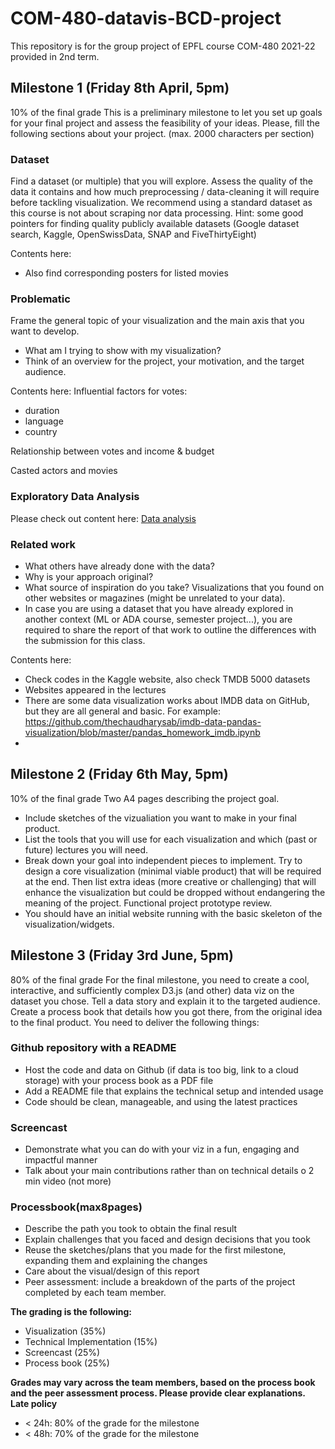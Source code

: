 # COM-480-datavis-BCD-project
This repository is for the group project of EPFL course COM-480 2021-22 provided in 2nd term.

## Milestone 1 (Friday 8th April, 5pm) 
10% of the final grade
This is a preliminary milestone to let you set up goals for your final project and assess the feasibility of your ideas. Please, fill the following sections about your project.
(max. 2000 characters per section)
### Dataset
Find a dataset (or multiple) that you will explore. Assess the quality of the data it contains and how much preprocessing / data-cleaning it will require before tackling visualization. We recommend using a standard dataset as this course is not about scraping nor data processing.
Hint: some good pointers for finding quality publicly available datasets (Google dataset search, Kaggle, OpenSwissData, SNAP and FiveThirtyEight)

Contents here:
* Also find corresponding posters for listed movies

### Problematic
Frame the general topic of your visualization and the main axis that you want to develop.
* What am I trying to show with my visualization?
* Think of an overview for the project, your motivation, and the target audience.

Contents here:
Influential factors for votes:
* duration
* language
* country

Relationship between votes and income & budget

Casted actors and movies

### Exploratory Data Analysis

Please check out content here: [Data analysis](https://github.com/wychen9/COM-480-datavis-BCD-project/blob/2955cd5061e95a4a7f52900c9029ebe13003a8be/Data_Visualization_M1.ipynb)


### Related work
* What others have already done with the data?
* Why is your approach original?
* What source of inspiration do you take? Visualizations that you found on other websites or magazines (might be unrelated to your data).
* In case you are using a dataset that you have already explored in another context (ML or ADA course, semester project...), you are required to share the report of that work to outline the differences with the submission for this class.

Contents here:
* Check codes in the Kaggle website, also check TMDB 5000 datasets
* Websites appeared in the lectures
* There are some data visualization works about IMDB data on GitHub, but they are all general and basic. For example: https://github.com/thechaudharysab/imdb-data-pandas-visualization/blob/master/pandas_homework_imdb.ipynb
* 

## Milestone 2 (Friday 6th May, 5pm)
10% of the final grade
Two A4 pages describing the project goal.
* Include sketches of the vizualiation you want to make in your final product.
* List the tools that you will use for each visualization and which (past or future)
lectures you will need.
* Break down your goal into independent pieces to implement. Try to design a core visualization (minimal viable product) that will be required at the end. Then list extra ideas (more creative or challenging) that will enhance the visualization but could be dropped without endangering the meaning of the project.
Functional project prototype review.
* You should have an initial website running with the basic skeleton of the visualization/widgets.
 
## Milestone 3 (Friday 3rd June, 5pm) 
80% of the final grade
For the final milestone, you need to create a cool, interactive, and sufficiently complex D3.js (and other) data viz on the dataset you chose. Tell a data story and explain it to the targeted audience. Create a process book that details how you got there, from the original idea to the final product.
You need to deliver the following things:
### Github repository with a README
* Host the code and data on Github (if data is too big, link to a cloud
storage) with your process book as a PDF file
* Add a README file that explains the technical setup and intended usage
* Code should be clean, manageable, and using the latest practices
### Screencast
* Demonstrate what you can do with your viz in a fun, engaging and
impactful manner
* Talk about your main contributions rather than on technical details o 2 min video (not more)
### Processbook(max8pages)
* Describe the path you took to obtain the final result
* Explain challenges that you faced and design decisions that you took 
* Reuse the sketches/plans that you made for the first milestone, expanding them and explaining the changes
* Care about the visual/design of this report
* Peer assessment: include a breakdown of the parts of the project completed by each team member.

**The grading is the following:**
* Visualization (35%)
* Technical Implementation (15%)
* Screencast (25%)
* Process book (25%)

**Grades may vary across the team members, based on the process book and the peer assessment process. Please provide clear explanations.
Late policy**
  
* < 24h: 80% of the grade for the milestone
* < 48h: 70% of the grade for the milestone
